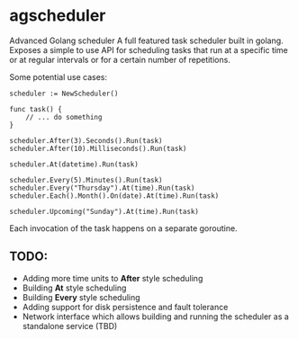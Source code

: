 # agscheduler
Advanced Golang scheduler
A full featured task scheduler built in golang. Exposes a simple to use API for scheduling tasks that run at a specific time or at regular intervals or for a certain number of repetitions.

Some potential use cases:

```golang
scheduler := NewScheduler()

func task() {
    // ... do something
}

scheduler.After(3).Seconds().Run(task)
scheduler.After(10).Milliseconds().Run(task)

scheduler.At(datetime).Run(task)

scheduler.Every(5).Minutes().Run(task)
scheduler.Every("Thursday").At(time).Run(task)
scheduler.Each().Month().On(date).At(time).Run(task)

scheduler.Upcoming("Sunday").At(time).Run(task)
```

Each invocation of the task happens on a separate goroutine.

## TODO:
- Adding more time units to **After** style scheduling
- Building **At** style scheduling
- Building **Every** style scheduling
- Adding support for disk persistence and fault tolerance
- Network interface which allows building and running the scheduler as a standalone service (TBD)